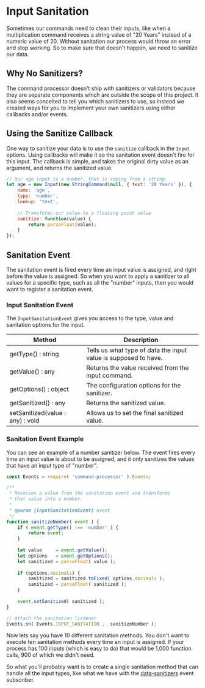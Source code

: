 # Input Sanitation
Sometimes our commands need to clean their inputs, like when a multiplication
command receives a string value of "20 Years" instead of a numeric value of 20.
Without sanitation our process would throw an error and stop working. So to make
sure that doesn't happen, we need to sanitize our data.

## Why No Sanitizers?
The command processor doesn't ship with sanitizers or validators because they are
separate components which are outside the scope of this project. It also seems
conceited to tell you which sanitizers to use, so instead we created ways for you
to implement your own sanitizers using either callbacks and/or events.

## Using the Sanitize Callback
One way to sanitize your data is to use the `sanitize` callback in the `Input` options.
Using callbacks will make it so the sanitation event doesn't fire for this input. The
callback is simple, and takes the original dirty value as an argument, and returns
the sanitized value.

```javascript
// Our age input is a number, that is coming from a string.
let age = new Input(new StringCommand(null, { text: '20 Years' }), {
    name: 'age',
    type: 'number',
    lookup: 'text',
    
    // Transforms our value to a floating point value
    sanitize: function(value) {
        return parseFloat(value);
    }
});
```

## Sanitation Event
The sanitation event is fired every time an input value is assigned, and right before the
value is assigned. So when you want to apply a sanitizer to all values for a specific type,
such as all the "number" inputs, then you would want to register a sanitation event.

### Input Sanitation Event
The `InputSanitationEvent` gives you access to the type, value and sanitation options for
the input.

| Method                     | Description                                                     |
|----------------------------|-----------------------------------------------------------------|
| getType() : string         | Tells us what type of data the input value is supposed to have. |
| getValue() : any           | Returns the value received from the input command.              |
| getOptions() : object      | The configuration options for the sanitizer.                    |
| getSanitized() : any       | Returns the sanitized value.                                    |
| setSanitized(value : any) : void | Allows us to set the final sanitized value.                     | 

### Sanitation Event Example
You can see an example of a number sanitizer below. The event fires every
time an input value is about to be assigned, and it only sanitizes the
values that have an input type of "number".

```javascript
const Events = require( 'command-processor' ).Events;

/**
 * Receives a value from the sanitation event and transforms
 * that value into a number.
 * 
 * @param {InputSanitationEvent} event
 */
function sanitizeNumber( event ) {
    if ( event.getType() !== 'number' ) {
        return event;
    }
    
    let value     = event.getValue();
    let options   = event.getOptions();
    let sanitized = parseFloat( value );
    
    if (options.decimals) {
        sanitized = sanitized.toFixed( options.decimals );
        sanitized = parseFloat( sanitized );
    }
    
    event.setSanitized( sanitized );
}

// Attach the sanitation listener
Events.on( Events.INPUT_SANITATION ,  sanitizeNumber );
```

Now lets say you have 10 different sanitation methods. You don't want to execute
ten sanitation methods every time an input is assigned. If your process has 100
inputs (which is easy to do) that would be 1,000 function calls, 900 of which we
didn't need.

So what you'll probably want is to create a single sanitation method that can
handle all the input types, like what we have with the
[data-sanitizers](../src/subscribers/sanitation.js) event subscriber.